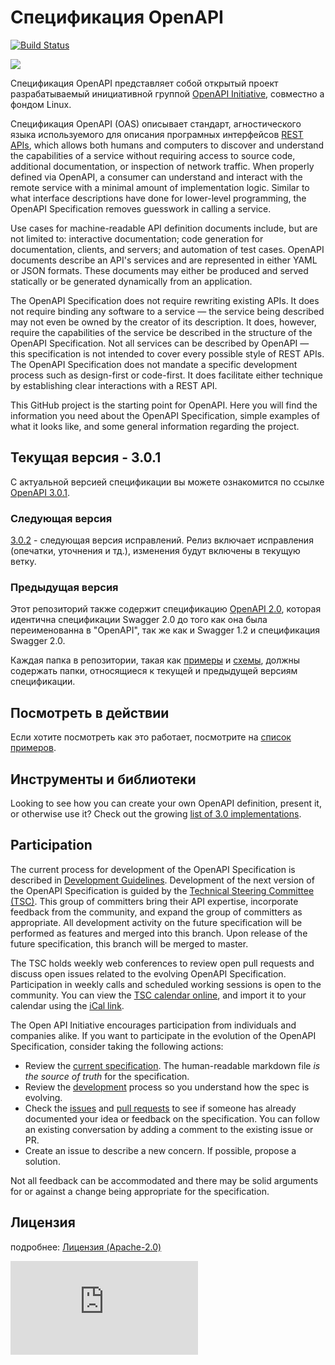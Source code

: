 # Спецификация OpenAPI

[![Build Status](https://travis-ci.org/OAI/OpenAPI-Specification.svg?branch=master)](https://travis-ci.org/OAI/OpenAPI-Specification)

![](https://avatars3.githubusercontent.com/u/16343502?v=3&s=200)

Спецификация OpenAPI представляет собой открытый проект разрабатываемый инициативной группой [OpenAPI Initiative](https://www.openapis.org/), совместно a фондом Linux.

Спецификация OpenAPI (OAS) описывает стандарт, агностического языка используемого для описания програмных интерфейсов [REST APIs](https://ru.wikipedia.org/wiki/REST), which allows both humans and computers to discover and understand the capabilities of a service without requiring access to source code, additional documentation, or inspection of network traffic. When properly defined via OpenAPI, a consumer can understand and interact with the remote service with a minimal amount of implementation logic. Similar to what interface descriptions have done for lower-level programming, the OpenAPI Specification removes guesswork in calling a service.

Use cases for machine-readable API definition documents include, but are not limited to: interactive documentation; code generation for documentation, clients, and servers; and automation of test cases. OpenAPI documents describe an API's services and are represented in either YAML or JSON formats. These documents may either be produced and served statically or be generated dynamically from an application.

The OpenAPI Specification does not require rewriting existing APIs. It does not require binding any software to a service — the service being described may not even be owned by the creator of its description. It does, however, require the capabilities of the service be described in the structure of the OpenAPI Specification. Not all services can be described by OpenAPI — this specification is not intended to cover every possible style of REST APIs. The OpenAPI Specification does not mandate a specific development process such as design-first or code-first. It does facilitate either technique by establishing clear interactions with a REST API.

This GitHub project is the starting point for OpenAPI. Here you will find the information you need about the OpenAPI Specification, simple examples of what it looks like, and some general information regarding the project.

## Текущая версия - 3.0.1

С актуальной версией спецификации вы можете ознакомится по ссылке [OpenAPI 3.0.1](versions/3.0.1.md).

### Следующая версия

[3.0.2](https://github.com/OAI/OpenAPI-Specification/tree/v3.0.2-dev) - следующая версия исправлений. Релиз включает исправления (опечатки, уточнения и тд.), изменения будут включены в текущую ветку.

### Предыдущая версия

Этот репозиторий также содержит спецификацию [OpenAPI 2.0](versions/2.0.md), которая идентична спецификации Swagger 2.0 до того как она была переименованна в "OpenAPI", так же как и Swagger 1.2 и спецификация Swagger 2.0.

Каждая папка в репозитории, такая как [примеры](examples) и [схемы](schemas), должны содержать папки, относящиеся к текущей и предыдущей версиям спецификации.

## Посмотреть в действии

Если хотите посмотреть как это работает, посмотрите на [список примеров](examples/v3.0).

## Инструменты и библиотеки

Looking to see how you can create your own OpenAPI definition, present it, or otherwise use it? Check out the growing
[list of 3.0 implementations](IMPLEMENTATIONS.md).

## Participation

The current process for development of the OpenAPI Specification is described in 
[Development Guidelines](DEVELOPMENT.md).
Development of the next version of the OpenAPI Specification is guided by the [Technical Steering Committee (TSC)](https://www.openapis.org/participate/how-to-contribute/governance#TDC). This group of committers bring their API expertise, incorporate feedback from the community, and expand the group of committers as appropriate. All development activity on the future specification will be performed as features and merged into this branch. Upon release of the future specification, this branch will be merged to master.

The TSC holds weekly web conferences to review open pull requests and discuss open issues related to the evolving OpenAPI Specification. Participation in weekly calls and scheduled working sessions is open to the community. You can view the [TSC calendar online](https://openapi.groups.io/g/tsc/calendar), and import it to your calendar using the [iCal link](https://openapi.groups.io/g/tsc/ics/1105671/1995679554/feed.ics).

The Open API Initiative encourages participation from individuals and companies alike. If you want to participate in the evolution of the OpenAPI Specification, consider taking the following actions:

* Review the [current specification](versions/3.0.1.md). The human-readable markdown file _is the source of truth_ for the specification.
* Review the [development](DEVELOPMENT.md) process so you understand how the spec is evolving.
* Check the [issues](https://github.com/OAI/OpenAPI-Specification/issues) and [pull requests](https://github.com/OAI/OpenAPI-Specification/pulls) to see if someone has already documented your idea or feedback on the specification. You can follow an existing conversation by adding a comment to the existing issue or PR.
* Create an issue to describe a new concern. If possible, propose a solution.

Not all feedback can be accommodated and there may be solid arguments for or against a change being appropriate for the specification.

## Лицензия

подробнее: [Лицензия (Apache-2.0)](https://github.com/OAI/OpenAPI-Specification/blob/master/LICENSE)

![Analytics](https://ga-beacon.appspot.com/UA-831873-42/readme.md?pixel)
